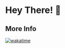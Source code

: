 # Hey There! 🙋 



## More Info


[![wakatime](https://wakatime.com/badge/user/cff1714d-0aab-4e97-b4d8-75fdb91d718e.svg)](https://wakatime.com/@cff1714d-0aab-4e97-b4d8-75fdb91d718e)
